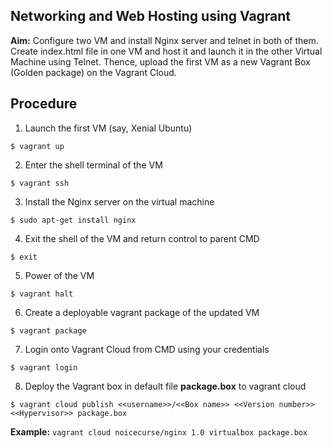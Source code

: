 ## Networking and Web Hosting using Vagrant

**Aim:** Configure two VM and install Nginx server and telnet in both of them. Create index.html file in one VM and host it and launch it in the other Virtual Machine using Telnet. Thence, upload the first VM as a new Vagrant Box (Golden package) on the Vagrant Cloud.

## Procedure

1. Launch the first VM (say, Xenial Ubuntu)
```
$ vagrant up
```

2. Enter the shell terminal of the VM
```
$ vagrant ssh
```

3. Install the Nginx server on the virtual machine
```
$ sudo apt-get install nginx
```

4. Exit the shell of the VM and return control to parent CMD
```
$ exit
```

5. Power of the VM
```
$ vagrant halt
```

6. Create a deployable vagrant package of the updated VM
```
$ vagrant package
```

7. Login onto Vagrant Cloud from CMD using your credentials
```
$ vagrant login
```

8. Deploy the Vagrant box in default file **package.box** to vagrant cloud
```
$ vagrant cloud publish <<username>>/<<Box name>> <<Version number>> <<Hypervisor>> package.box
```

**Example:** `vagrant cloud noicecurse/nginx 1.0 virtualbox package.box`

